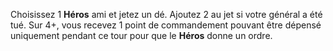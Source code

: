 Choisissez 1 **Héros** ami et jetez un dé. Ajoutez 2 au jet si votre général a été tué. 
Sur 4+, vous recevez 1 point de commandement pouvant être dépensé uniquement pendant ce tour 
pour que le **Héros** donne un ordre.